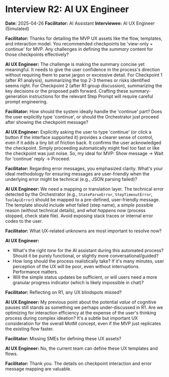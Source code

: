 # Interview R2: AI UX Engineer

**Date:** 2025-04-26
**Facilitator:** AI Assistant
**Interviewee:** AI UX Engineer (Simulated)

**Facilitator:** Thanks for detailing the MVP UX assets like the flow, templates, and interaction model. You recommended checkpoints be 'view-only + continue' for MVP. Any challenges in defining the *summary* content for those checkpoints effectively?

**AI UX Engineer:** The challenge is making the summary concise yet meaningful. It needs to give the user confidence in the process's direction without requiring them to parse jargon or excessive detail. For Checkpoint 1 (after R1 analysis), summarizing the top 2-3 themes or risks identified seems right. For Checkpoint 2 (after R1 group discussion), summarizing the key decisions or the proposed path forward. Crafting these summary-generation instructions for the relevant Step Prompt will require careful prompt engineering.

**Facilitator:** How should the system ideally handle the 'continue' part? Does the user explicitly type 'continue', or should the Orchestrator just proceed after showing the checkpoint message?

**AI UX Engineer:** Explicitly asking the user to type 'continue' (or click a button if the interface supported it) provides a clearer sense of control, even if it adds a tiny bit of friction back. It confirms the user acknowledged the checkpoint. Simply proceeding automatically might feel *too* fast or like the checkpoint was just noise. So, my ideal for MVP: Show message -> Wait for 'continue' reply -> Proceed.

**Facilitator:** Regarding error messages, you emphasized clarity. What's your ideal methodology for ensuring messages are user-friendly when the underlying error might be technical (e.g., JSON parsing failed)?

**AI UX Engineer:** We need a mapping or translation layer. The technical error detected by the Orchestrator (e.g., `StateParseError`, `StepTimeoutError`, `ToolApiError`) should be mapped to a pre-defined, user-friendly message. The template should include *what* failed (step name), a *simple* possible reason (without technical details), and *what happens now* (process stopped, check state file). Avoid exposing stack traces or internal error codes to the user.

**Facilitator:** What UX-related unknowns are most important to resolve now?

**AI UX Engineer:**
*   What's the right *tone* for the AI assistant during this automated process? Should it be purely functional, or slightly more conversational/guided?
*   How long should the process realistically take? If it's many minutes, user perception of the UX will be poor, even without interruptions. Performance matters.
*   Will the simple status updates be sufficient, or will users need a more granular progress indicator (which is likely impossible in chat)?

**Facilitator:** Reflecting on R1, any UX blindspots missed?

**AI UX Engineer:** My previous point about the potential *value* of cognitive pauses still stands as something we perhaps under-discussed in R1. Are we optimizing for interaction efficiency at the expense of the user's thinking process during complex ideation? It's a subtle but important UX consideration for the overall MotM concept, even if the MVP just replicates the existing flow faster.

**Facilitator:** Missing SMEs for defining these UX assets?

**AI UX Engineer:** No, the current team can define these UX templates and flows.

**Facilitator:** Thank you. The details on checkpoint interaction and error message mapping are valuable. 